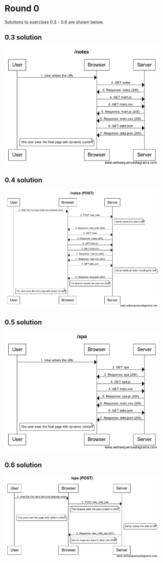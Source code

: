 # Round 0

Solutions to exercises 0.3 - 0.6 are shown below.

## 0.3 solution

![0.3 diagram](0.3.png)

## 0.4 solution

![0.4 diagram](0.4.png)

## 0.5 solution

![0.5 diagram](0.5.png)

## 0.6 solution

![0.6 diagram](0.6.png)
